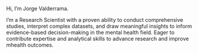 Hi, I’m Jorge Valderrama.

I’m a Research Scientist with a proven ability to conduct comprehensive studies, interpret complex datasets, and draw meaningful insights to inform evidence-based decision-making in the mental health field. Eager to contribute expertise and analytical skills to advance research and improve mhealth outcomes.
  

<!---
jayv519/jayv519 is a ✨ special ✨ repository because its `README.md` (this file) appears on your GitHub profile.
You can click the Preview link to take a look at your changes.
--->
